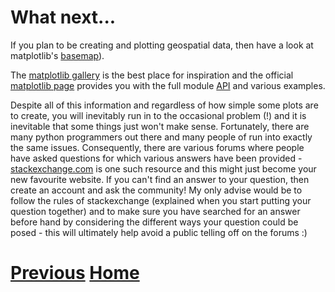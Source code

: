 ---
---

# What next...

If you plan to be creating and plotting geospatial data, then have a look at matplotlib's [basemap](http://matplotlib.org/basemap/)).

The [matplotlib gallery](http://matplotlib.org/gallery.html) is the best place for inspiration and the official [matplotlib page](http://matplotlib.org/index.html) provides you with the full module [API](https://en.wikipedia.org/wiki/Application_programming_interface) and various examples. 

Despite all of this information and regardless of how simple some plots are to create, you will inevitably run in to the occasional problem (!) and it is inevitable that some things just won't make sense. Fortunately, there are many python programmers out there and many people of run into exactly the same issues. Consequently, there are various forums where people have asked questions for which various answers have been provided - [stackexchange.com](http://stackexchange.com/) is one such resource and this might just become your new favourite website. If you can't find an answer to your question, then create an account and ask the community! My only advise would be to follow the rules of stackexchange (explained when you start putting your question together) and to make sure you have searched for an answer before hand by considering the different ways your question could be posed - this will ultimately help avoid a public telling off on the forums :)

# [Previous](../matplotlib_multiple_figs) [Home](../README_matplotlib)


